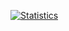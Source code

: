 [![Statistics](https://github-readme-stats.vercel.app/api?username=picone&show_icons=true&count_private=true)](https://github.com/picone)
